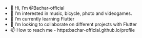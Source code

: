 - 👋 Hi, I’m @Bachar-official
- 👀 I’m interested in music, bicycle, photo and videogames.
- 🌱 I’m currently learning Flutter
- 💞️ I’m looking to collaborate on different projects with Flutter
- 📫 How to reach me - https:bachar-official.github.io/profile

<!---
Bachar-official/Bachar-official is a ✨ special ✨ repository because its `README.md` (this file) appears on your GitHub profile.
You can click the Preview link to take a look at your changes.
--->
